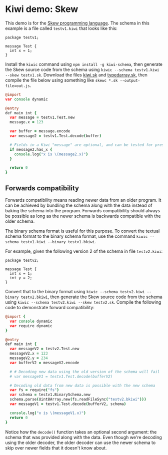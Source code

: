 # Kiwi demo: Skew

This demo is for the [Skew programming language](http://skew-lang.org/).
The schema in this example is a file called `testv1.kiwi` that looks like this:

```
package testv1;

message Test {
  int x = 1;
}
```

Install the `kiwic` command using `npm install -g kiwi-schema`, then generate the Skew source code from the schema using `kiwic --schema testv1.kiwi --skew testv1.sk`.
Download the files [kiwi.sk](https://github.com/evanw/kiwi/blob/master/kiwi.sk) and [typedarray.sk](https://github.com/evanw/kiwi/blob/master/typedarray.sk), then compile the file below using something like `skewc *.sk --output-file=out.js`.

```coffee
@import
var console dynamic

@entry
def main int {
  var message = testv1.Test.new
  message.x = 123

  var buffer = message.encode
  var message2 = testv1.Test.decode(buffer)

  # Fields in a Kiwi "message" are optional, and can be tested for presence like this
  if message2.has_x {
    console.log("x is \(message2.x)")
  }

  return 0
}
```

## Forwards compatibility

Forwards compatibility means reading newer data from an older program.
It can be achieved by bundling the schema along with the data instead of baking the schema into the program.
Forwards compatibility should always be possible as long as the newer schema is backwards compatible with the older schema.

The binary schema format is useful for this purpose.
To convert the textual schema format to the binary schema format, use the command `kiwic --schema testv1.kiwi --binary testv1.bkiwi`.

For example, given the following version 2 of the schema in file `testv2.kiwi`:

```
package testv2;

message Test {
  int x = 1;
  int y = 2;
}
```

Convert that to the binary format using `kiwic --schema testv2.kiwi --binary testv2.bkiwi`, then generate the Skew source code from the schema using `kiwic --schema testv2.kiwi --skew testv2.sk`.
Compile the following code to demonstrate forward compatibility:

```coffee
@import {
  var console dynamic
  var require dynamic
}

@entry
def main int {
  var messageV2 = testv2.Test.new
  messageV2.x = 123
  messageV2.y = 234
  var bufferV2 = messageV2.encode

  # # Decoding new data using the old version of the schema will fail
  # var messageV1 = testv1.Test.decode(bufferV2)

  # Decoding old data from new data is possible with the new schema
  var fs = require("fs")
  var schema = testv1.BinarySchema.new
  schema.parse(Uint8Array.new(fs.readFileSync("testv2.bkiwi")))
  var messageV1 = testv1.Test.decode(bufferV2, schema)

  console.log("x is \(messageV1.x)")
  return 0
}
```

Notice how the `decode()` function takes an optional second argument: the schema that was provided along with the data.
Even though we're decoding using the older decoder, the older decoder can use the newer schema to skip over newer fields that it doesn't know about.
